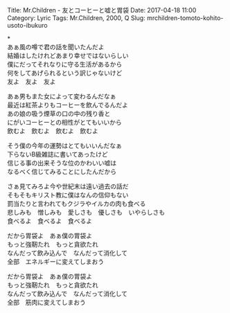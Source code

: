 Title: Mr.Children - 友とコーヒーと嘘と胃袋
Date: 2017-04-18 11:00
Category: Lyric
Tags: Mr.Children, 2000, Q
Slug: mrchildren-tomoto-kohito-usoto-ibukuro


\*  
あぁ風の噂で君の話を聞いたんだよ  
結婚はしたけれどあまり幸せではないらしい  
僕にだってそれなりに守る生活があるから  
何をしてあげられるという訳じゃないけど  
友よ　友よ　友よ  
  
あぁ男もまた女によって変わるんだなぁ  
最近は紅茶よりもコーヒーを飲んでるんだよ  
あの娘の吸う煙草の口の中の残り香と  
にがいコーヒーとの相性がとてもいいから  
飲むよ　飲むよ　飲むよ　飲むよ  
  
そう僕の今年の運勢はとてもいいんだなぁ  
下らないB級雑誌に書いてあったけど  
信じる事の出来そうな位のかわいい嘘は  
なるべく信じてみることにしたんだから  
  
さぁ見てみろよ今や世紀末は遠い過去の話だ  
そもそもキリスト教に僕はなんの信仰もない  
罰当たりと言われてもクジラやイルカの肉も食べる  
悲しみも　憎しみも　愛しさも　優しさも　いやらしさも  
食べるよ　食べるよ　食べるよ  
  
だから胃袋よ　あぁ僕の胃袋よ  
もっと強靭たれ　もっと貪欲たれ  
なんだって飲み込んで　なんだって消化して  
全部　エネルギーに変えてしまおう  
  
だから胃袋よ　あぁ僕の胃袋よ  
もっと強靭たれ　もっと貪欲たれ  
なんだって飲み込んで　なんだって消化して  
全部　筋肉に変えてしまおう  
